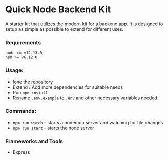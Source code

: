 # Quick Node Backend Kit

A starter kit that utilizes the modern kit for a backend app. It is designed to setup as simple as possible to extend for different uses.


### Requirements
```
node >= v12.13.0
npm >= v6.12.0
```


### Usage:
- lone the repository
- Extend / Add more dependencies for suitable needs
- Run `npm install`
- Rename `.env.example` to `.env` and other necessary variables needed


### Commands:
- `npm run watch` - starts a nodemon server and watching for file changes
- `npm run start` - starts the node server


### Frameworks and Tools
- Express

